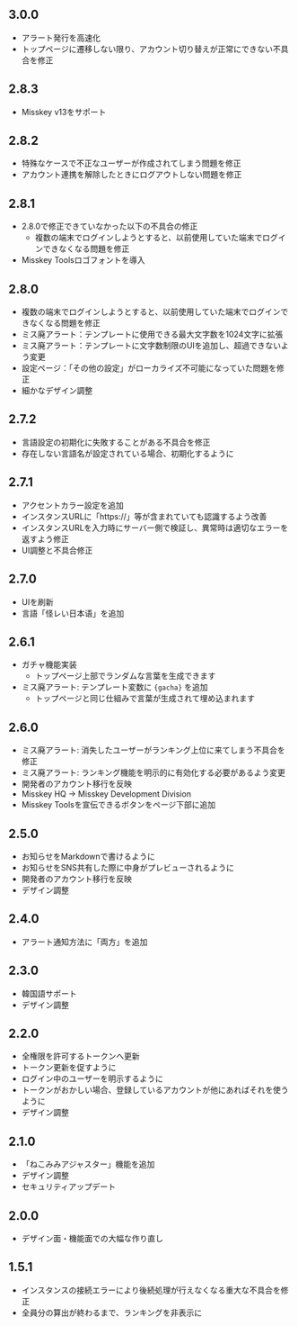 ## 3.0.0
* アラート発行を高速化
* トップページに遷移しない限り、アカウント切り替えが正常にできない不具合を修正

## 2.8.3
* Misskey v13をサポート

## 2.8.2
* 特殊なケースで不正なユーザーが作成されてしまう問題を修正
* アカウント連携を解除したときにログアウトしない問題を修正

## 2.8.1
* 2.8.0で修正できていなかった以下の不具合の修正
  * 複数の端末でログインしようとすると、以前使用していた端末でログインできなくなる問題を修正
* Misskey Toolsロゴフォントを導入

## 2.8.0
* 複数の端末でログインしようとすると、以前使用していた端末でログインできなくなる問題を修正
* ミス廃アラート：テンプレートに使用できる最大文字数を1024文字に拡張
* ミス廃アラート：テンプレートに文字数制限のUIを追加し、超過できないよう変更
* 設定ページ：「その他の設定」がローカライズ不可能になっていた問題を修正
* 細かなデザイン調整

## 2.7.2

* 言語設定の初期化に失敗することがある不具合を修正
* 存在しない言語名が設定されている場合、初期化するように

## 2.7.1

* アクセントカラー設定を追加
* インスタンスURLに「https://」等が含まれていても認識するよう改善
* インスタンスURLを入力時にサーバー側で検証し、異常時は適切なエラーを返すよう修正
* UI調整と不具合修正

## 2.7.0

* UIを刷新
* 言語「怪レい日本语」を追加

## 2.6.1

* ガチャ機能実装
  * トップページ上部でランダムな言葉を生成できます
* ミス廃アラート: テンプレート変数に `{gacha}` を追加
  * トップページと同じ仕組みで言葉が生成されて埋め込まれます

## 2.6.0

* ミス廃アラート: 消失したユーザーがランキング上位に来てしまう不具合を修正
* ミス廃アラート: ランキング機能を明示的に有効化する必要があるよう変更
* 開発者のアカウント移行を反映
* Misskey HQ → Misskey Development Division
* Misskey Toolsを宣伝できるボタンをページ下部に追加

## 2.5.0

* お知らせをMarkdownで書けるように
* お知らせをSNS共有した際に中身がプレビューされるように
* 開発者のアカウント移行を反映
* デザイン調整

## 2.4.0

* アラート通知方法に「両方」を追加

## 2.3.0

* 韓国語サポート
* デザイン調整

## 2.2.0

* 全権限を許可するトークンへ更新
* トークン更新を促すように
* ログイン中のユーザーを明示するように
* トークンがおかしい場合、登録しているアカウントが他にあればそれを使うように
* デザイン調整

## 2.1.0

* 「ねこみみアジャスター」機能を追加
* デザイン調整
* セキュリティアップデート

## 2.0.0

* デザイン面・機能面での大幅な作り直し

## 1.5.1

* インスタンスの接続エラーにより後続処理が行えなくなる重大な不具合を修正
* 全員分の算出が終わるまで、ランキングを非表示に